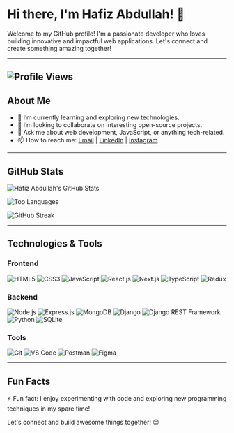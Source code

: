 # Hi there, I'm Hafiz Abdullah! 👋

Welcome to my GitHub profile! I'm a passionate developer who loves building innovative and impactful web applications. Let's connect and create something amazing together!

---
![Profile Views](https://komarev.com/ghpvc/?username=hafizabdullah1)
---

## About Me

- 🌱 I’m currently learning and exploring new technologies.
- 👯 I’m looking to collaborate on interesting open-source projects.
- 💬 Ask me about web development, JavaScript, or anything tech-related.
- 📫 How to reach me: [Email](mailto:habdullah4510@gmail.com) | [LinkedIn](https://www.linkedin.com/in/hafizabdullah11) | [Instagram](https://www.instagram.com/hafiz_abdullah11/)

---

## GitHub Stats

![Hafiz Abdullah's GitHub Stats](https://github-readme-stats.vercel.app/api?username=hafizabdullah1&show_icons=true&theme=radical)

![Top Languages](https://github-readme-stats.vercel.app/api/top-langs/?username=hafizabdullah1&layout=compact&theme=radical)

![GitHub Streak](https://github-readme-streak-stats.herokuapp.com/?user=hafizabdullah1&theme=radical)

---

## Technologies & Tools

### Frontend
![HTML5](https://img.shields.io/badge/-HTML5-E34F26?logo=html5&logoColor=white&style=flat)
![CSS3](https://img.shields.io/badge/-CSS3-1572B6?logo=css3&logoColor=white&style=flat)
![JavaScript](https://img.shields.io/badge/-JavaScript-F7DF1E?logo=javascript&logoColor=black&style=flat)
![React.js](https://img.shields.io/badge/-React.js-61DAFB?logo=react&logoColor=white&style=flat)
![Next.js](https://img.shields.io/badge/-Next.js-000000?logo=nextdotjs&logoColor=white&style=flat)
![TypeScript](https://img.shields.io/badge/-TypeScript-007ACC?logo=typescript&logoColor=white&style=flat)
![Redux](https://img.shields.io/badge/-Redux-764ABC?logo=redux&logoColor=white&style=flat)

### Backend
![Node.js](https://img.shields.io/badge/-Node.js-339933?logo=nodedotjs&logoColor=white&style=flat)
![Express.js](https://img.shields.io/badge/-Express.js-000000?logo=express&logoColor=white&style=flat)
![MongoDB](https://img.shields.io/badge/-MongoDB-47A248?logo=mongodb&logoColor=white&style=flat)
![Django](https://img.shields.io/badge/-Django-092E20?logo=django&logoColor=white&style=flat)
![Django REST Framework](https://img.shields.io/badge/-Django%20REST%20Framework-092E20?logo=django&logoColor=white&style=flat)
![Python](https://img.shields.io/badge/-Python-3776AB?logo=python&logoColor=white&style=flat)
![SQLite](https://img.shields.io/badge/-SQLite-003B57?logo=sqlite&logoColor=white&style=flat)

### Tools
![Git](https://img.shields.io/badge/-Git-F05032?logo=git&logoColor=white&style=flat)
![VS Code](https://img.shields.io/badge/-VS%20Code-007ACC?logo=visualstudiocode&logoColor=white&style=flat)
![Postman](https://img.shields.io/badge/-Postman-FF6C37?logo=postman&logoColor=white&style=flat)
![Figma](https://img.shields.io/badge/-Figma-F24E1E?logo=figma&logoColor=white&style=flat)

---

## Fun Facts

⚡ Fun fact: I enjoy experimenting with code and exploring new programming techniques in my spare time!

Let's connect and build awesome things together! 😊

